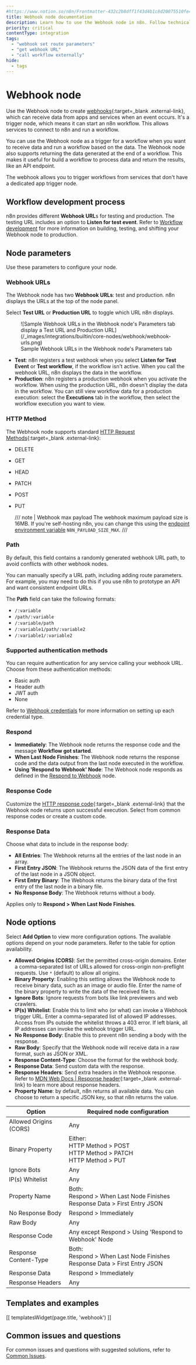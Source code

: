 ```yaml
---
#https://www.notion.so/n8n/Frontmatter-432c2b8dff1f43d4b1c8d20075510fe4
title: Webhook node documentation 
description: Learn how to use the Webhook node in n8n. Follow technical documentation to integrate Webhook node into your workflows.
priority: critical
contentType: integration
tags:
  - "webhook set route parameters"
  - "get webhook URL"
  - "call workflow externally"
hide:
  - tags
---
```


# Webhook node

Use the Webhook node to create [webhooks](https://en.wikipedia.org/wiki/Webhook){:target=_blank .external-link}, which can receive data from apps and services when an event occurs. It's a trigger node, which means it can start an n8n workflow. This allows services to connect to n8n and run a workflow.

You can use the Webhook node as a trigger for a workflow when you want to receive data and run a workflow based on the data. The Webhook node also supports returning the data generated at the end of a workflow. This makes it useful for build a workflow to process data and return the results, like an API endpoint.

The webhook allows you to trigger workflows from services that don't have a dedicated app trigger node.

## Workflow development process

n8n provides different **Webhook URL**s for testing and production. The testing URL includes an option to **Listen for test event**. Refer to [Workflow development](/integrations/builtin/core-nodes/n8n-nodes-base.webhook/workflow-development/) for more information on building, testing, and shifting your Webhook node to production.

## Node parameters

Use these parameters to configure your node.

### Webhook URLs

The Webhook node has two **Webhook URLs**: test and production. n8n displays the URLs at the top of the node panel.

Select **Test URL** or **Production URL** to toggle which URL n8n displays.

<figure markdown="span">
![Sample Webhook URLs in the Webhook node's Parameters tab display a Test URL and Production URL](/_images/integrations/builtin/core-nodes/webhook/webhook-urls.png)
<figcaption>Sample Webhook URLs in the Webhook node's Parameters tab</figcaption>
</figure>

* **Test**: n8n registers a test webhook when you select **Listen for Test Event** or **Test workflow**, if the workflow isn't active. When you call the webhook URL, n8n displays the data in the workflow.
* **Production**: n8n registers a production webhook when you activate the workflow. When using the production URL, n8n doesn't display the data in the workflow. You can still view workflow data for a production execution: select the **Executions** tab in the workflow, then select the workflow execution you want to view.

### HTTP Method

The Webhook node supports standard [HTTP Request Methods](https://developer.mozilla.org/en-US/docs/Web/HTTP/Methods){:target=_blank .external-link}:

* DELETE
* GET
* HEAD
* PATCH
* POST
* PUT

    /// note | Webhook max payload
	The webhook maximum payload size is 16MB.
  If you're self-hosting n8n, you can change this using the [endpoint environment variable](/hosting/configuration/environment-variables/endpoints/) `N8N_PAYLOAD_SIZE_MAX`.
	///	

### Path

By default, this field contains a randomly generated webhook URL path, to avoid conflicts with other webhook nodes. 

You can manually specify a URL path, including adding route parameters. For example, you may need to do this if you use n8n to prototype an API and want consistent endpoint URLs.

The **Path** field can take the following formats:

- `/:variable`
- `/path/:variable`
- `/:variable/path`
- `/:variable1/path/:variable2`
- `/:variable1/:variable2`

### Supported authentication methods

You can require authentication for any service calling your webhook URL. Choose from these authentication methods:

- Basic auth
- Header auth
- JWT auth
- None

Refer to [Webhook credentials](/integrations/builtin/credentials/webhook/) for more information on setting up each credential type.

### Respond

* **Immediately**: The Webhook node returns the response code and the message **Workflow got started**.
* **When Last Node Finishes**: The Webhook node returns the response code and the data output from the last node executed in the workflow.
* **Using 'Respond to Webhook' Node**: The Webhook node responds as defined in the [Respond to Webhook](/integrations/builtin/core-nodes/n8n-nodes-base.respondtowebhook/) node.

### Response Code

Customize the [HTTP response code](https://developer.mozilla.org/en-US/docs/Web/HTTP/Status){:target=_blank .external-link} that the Webhook node returns upon successful execution. Select from common response codes or create a custom code.

### Response Data

Choose what data to include in the response body:

* **All Entries**: The Webhook returns all the entries of the last node in an array.
* **First Entry JSON**: The Webhook returns the JSON data of the first entry of the last node in a JSON object.
* **First Entry Binary**: The Webhook returns the binary data of the first entry of the last node in a binary file.
* **No Response Body**: The Webhook returns without a body.

Applies only to **Respond > When Last Node Finishes**.

## Node options

Select **Add Option** to view more configuration options. The available options depend on your node parameters. Refer to the table for option availability.

* **Allowed Origins (CORS)**: Set the permitted cross-origin domains. Enter a comma-separated list of URLs allowed for cross-origin non-preflight requests. Use `*` (default) to allow all origins.
* **Binary Property**: Enabling this setting allows the Webhook node to receive binary data, such as an image or audio file. Enter the name of the binary property to write the data of the received file to.
* **Ignore Bots**: Ignore requests from bots like link previewers and web crawlers.
* **IP(s) Whitelist**: Enable this to limit who (or what) can invoke a Webhook trigger URL. Enter a comma-separated list of allowed IP addresses. Access from IPs outside the whitelist throws a 403 error. If left blank, all IP addresses can invoke the webhook trigger URL.
* **No Response Body**: Enable this to prevent n8n sending a body with the response.
* **Raw Body**: Specify that the Webhook node will receive data in a raw format, such as JSON or XML.
* **Response Content-Type**: Choose the format for the webhook body.
* **Response Data**: Send custom data with the response.
* **Response Headers**: Send extra headers in the Webhook response. Refer to [MDN Web Docs | Response header](https://developer.mozilla.org/en-US/docs/Glossary/Response_header){:target=_blank .external-link} to learn more about response headers.
* **Property Name**: by default, n8n returns all available data. You can choose to return a specific JSON key, so that n8n returns the value.

| Option | Required node configuration |
| ------ | --------------------------- | 
| Allowed Origins (CORS) | Any |
| Binary Property | Either: <br />HTTP Method > POST <br /> HTTP Method > PATCH <br /> HTTP Method > PUT |
| Ignore Bots | Any |
| IP(s) Whitelist | Any |
| Property Name | Both: <br /> Respond > When Last Node Finishes <br /> Response Data > First Entry JSON |
| No Response Body | Respond > Immediately |
| Raw Body | Any |
| Response Code | Any except Respond > Using 'Respond to Webhook' Node |
| Response Content-Type | Both: <br /> Respond > When Last Node Finishes <br /> Response Data > First Entry JSON |
| Response Data | Respond > Immediately |
| Response Headers | Any |

## Templates and examples

<!-- see https://www.notion.so/n8n/Pull-in-templates-for-the-integrations-pages-37c716837b804d30a33b47475f6e3780 -->
[[ templatesWidget(page.title, 'webhook') ]]

## Common issues and questions

For common issues and questions with suggested solutions, refer to [Common Issues](/integrations/builtin/core-nodes/n8n-nodes-base.webhook/common-issues/).
